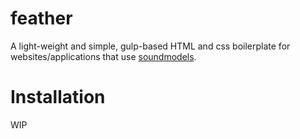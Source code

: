 # feather
A light-weight and simple, gulp-based HTML and css boilerplate for websites/applications that use [soundmodels](https://github.com/sonoport/soundmodels).


# Installation

WIP
